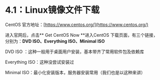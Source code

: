 # 4.1：Linux镜像文件下载

CentOS 官方地址：[https://www.centos.org/](https://www.centos.org/)

进入官网后，点击** Get CentOS Now **进入CentOS 下载页面，有三个链接，分别为：**DVD ISO、Everything ISO、Minimal ISO**

DVD ISO ：这种一般用于桌面用户安装，基本带齐了常用软件包及依赖库

Everything ISO：这种没尝试安装过

Minimal ISO：最小化安装版本，服务器安装常用（我们也是以这种来讲）



